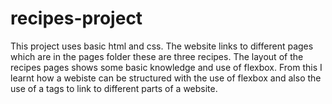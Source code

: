 # recipes-project
This project uses basic html and css. The website links to different pages which are in the pages folder these are three recipes. The layout of the recipes pages shows some basic knowledge and use of flexbox. From this I learnt how a webiste can be structured with the use of flexbox and also the use of a tags to link to different parts of a website.
